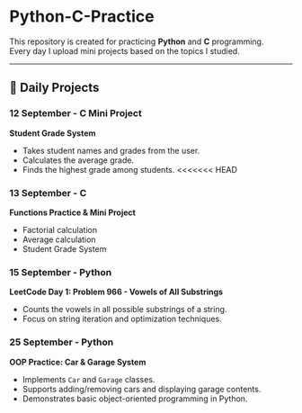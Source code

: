 # Python-C-Practice

This repository is created for practicing **Python** and **C** programming.  
Every day I upload mini projects based on the topics I studied.  

---

## 📅 Daily Projects

### 12 September - C Mini Project
**Student Grade System**  
- Takes student names and grades from the user.  
- Calculates the average grade.  
- Finds the highest grade among students.
<<<<<<< HEAD

### 13 September - C
**Functions Practice & Mini Project**  
- Factorial calculation  
- Average calculation  
- Student Grade System

### 15 September - Python
**LeetCode Day 1: Problem 966 - Vowels of All Substrings**  
- Counts the vowels in all possible substrings of a string.  
- Focus on string iteration and optimization techniques.

### 25 September - Python
**OOP Practice: Car & Garage System**  
- Implements `Car` and `Garage` classes.  
- Supports adding/removing cars and displaying garage contents.  
- Demonstrates basic object-oriented programming in Python.
